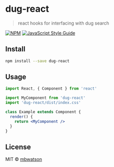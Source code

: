 # dug-react

> react hooks for interfacing with dug search

[![NPM](https://img.shields.io/npm/v/dug-react.svg)](https://www.npmjs.com/package/dug-react) [![JavaScript Style Guide](https://img.shields.io/badge/code_style-standard-brightgreen.svg)](https://standardjs.com)

## Install

```bash
npm install --save dug-react
```

## Usage

```jsx
import React, { Component } from 'react'

import MyComponent from 'dug-react'
import 'dug-react/dist/index.css'

class Example extends Component {
  render() {
    return <MyComponent />
  }
}
```

## License

MIT © [mbwatson](https://github.com/mbwatson)
